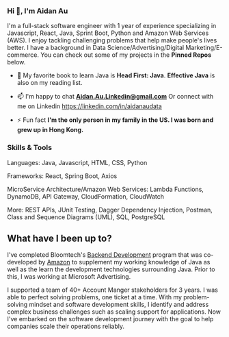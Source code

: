 <h3>Hi 👋, I'm Aidan Au</h3>

I'm a full-stack software engineer with 1 year of experience specializing in Javascript, React, Java, Sprint Boot, Python and Amazon Web Services (AWS). I enjoy tackling challenging problems that help make people's lives better.
I have a background in Data Science/Advertising/Digital Marketing/E-commerce. 
You can check out some of my projects in the **Pinned Repos** below.

- 🌱 My favorite book to learn Java is **Head First: Java**. **Effective Java** is also on my reading list. 

- 📫 I'm happy to chat **Aidan.Au.Linkedin@gmail.com** Or connect with me on Linkedin https://linkedin.com/in/aidanaudata

- ⚡ Fun fact **I'm the only person in my family in the US. I was born and grew up in Hong Kong.**

<h3> Skills & Tools </h3>

Languages: Java, Javascript, HTML, CSS, Python

Frameworks: React, Spring Boot, Axios

MicroService Architecture/Amazon Web Services: Lambda Functions, DynamoDB, API Gateway, CloudFormation, CloudWatch

More: REST APIs, JUnit Testing, Dagger Dependency Injection, Postman, Class and Sequence Diagrams (UML), SQL, PostgreSQL

## What have I been up to? ##
I've completed Bloomtech's [Backend Development](https://www.bloomtech.com/courses/backend-development) program that was co-developed by [Amazon](https://amazontechnicalacademy.com/training-providers) to supplement my working knowledge of Java as well as the learn the development technologies surrounding Java. Prior to this, I was working at Microsoft Advertising. 

I supported a team of 40+ Account Manger stakeholders for 3 years. I was able to perfect solving problems, one ticket at a time. With my problem-solving mindset and software development skills, I identify and address complex business challenges such as scaling support for applications. Now I've embarked on the software development journey with the goal to help companies scale their operations reliably.
